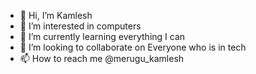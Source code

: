 - 👋 Hi, I’m Kamlesh
- 👀 I’m interested in computers 
- 🌱 I’m currently learning everything I can 
- 💞️ I’m looking to collaborate on Everyone who is in tech 
- 📫 How to reach me @merugu_kamlesh 

<!---
wekamlesh/wekamlesh is a ✨ special ✨ repository because its `README.md` (this file) appears on your GitHub profile.
You can click the Preview link to take a look at your changes.
--->
